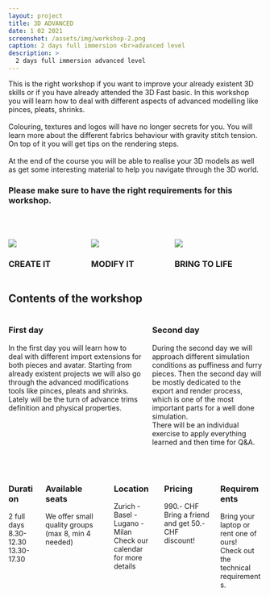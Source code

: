 ```yaml
---
layout: project
title: 3D ADVANCED
date: 1 02 2021
screenshot: /assets/img/workshop-2.png
caption: 2 days full immersion <br>advanced level
description: >
  2 days full immersion advanced level
---
```


This is the right workshop if you want to improve your already existent 3D skills or if you have already attended the 3D Fast basic. In this workshop you will learn how to deal with different aspects of advanced modelling like pinces, pleats, shrinks.
<br>
<br>
Colouring, textures and logos will have no longer secrets for you. You will learn more about the different fabrics behaviour with gravity stitch tension. On top of it you will get tips on the rendering steps.
<br>
<br>
At the end of the course you will be able to realise your 3D models as well as get some interesting material to help you navigate through the 3D world.

<h3>Please make sure to have the right requirements for this workshop.</h3>

<br>
<br>
<br>

<div class="columns">
  <div class="column column-1-3">
    <div class="project-card">
      <div class="project-card-img img">
        <img id="project-card-img" src="../../assets/img/hero-icon_create.png"/>
      </div>
      <h3 class="project-card-title">
        CREATE IT
      </h3>
    </div>
  </div>
  <div class="column column-1-3">
    <div class="project-card">
      <div class="project-card-img img">
        <img id="project-card-img" src="../../assets/img/hero-icon_modify.png"/>
      </div>
      <h3 class="project-card-title">
        MODIFY IT
      </h3>
    </div>
  </div>
  <div class="column column-1-3">
    <div class="project-card">
      <div class="project-card-img img">
        <img id="project-card-img" src="../../assets/img/hero-icon_life.png"/>
      </div>
      <h3 class="project-card-title">
        BRING TO LIFE
      </h3>
    </div>
  </div>
</div>

<h2>Contents of the workshop</h2>

<div class="columns">
  <div class="column column-1-2">
    <section id="workshop-section-custom">
      <div class="npb">
        <h3 id="workshop-content-title-custom" class="faded">
          First day
        </h3>
      </div>
      <section class="justified">
        In the first day you will learn how to deal with different import extensions for both pieces and avatar. Starting from already existent projects we will also go through the advanced modifications tools like pinces, pleats and shrinks. Lately will be the turn of advance trims definition and physical properties.
      </section>
    </section>
  </div>
  <div class="column column-1-2">
    <section id="workshop-section-custom">
      <div class="npb">
        <h3 id="workshop-content-title-custom" class="faded">
          Second day
        </h3>
      </div>
      <section class="justified">
        During the second day we will approach different simulation conditions as puffiness and furry pieces. Then the second day will be mostly dedicated to the export and render process, which is one of the most important parts for a well done simulation.
        <br>
        There will be an individual exercise to apply everything learned and then time for Q&A.
      </section>
    </section>
  </div>
</div>

<br>
<br>
<br>

<div class="columns">
  <div class="column column-1-2">
    <section id="workshop-section-custom">
      <div class="npb">
        <h3 id="workshop-content-title-custom" class="faded">
          Duration
          <span id="workshop-span-symbol" class="symbol icon-clock"></span>
        </h3>
      </div>
      <section>
        2 full days
        <br>
        8.30-12.30&nbsp;&nbsp;&nbsp;13.30-17.30
      </section>
    </section>
  </div>
  <div class="column column-1-2">
    <section id="workshop-section-custom">
      <div class="npb">
        <h3 id="workshop-content-title-custom" class="faded">
          Available seats
          <span id="workshop-span-symbol" class="symbol icon-users"></span>
        </h3>
      </div>
      <section>
        We offer small quality groups (max 8, min 4 needed)
      </section>
    </section>
  </div>
  <div class="column column-1-2">
    <section id="workshop-section-custom">
      <div class="npb">
        <h3 id="workshop-content-title-custom" class="faded">
          Location
          <span id="workshop-span-symbol" class="symbol icon-location"></span>
        </h3>
      </div>
      <section>
        Zurich - Basel - Lugano - Milan
        <br>
        Check our calendar for more details
      </section>
    </section>
  </div>
  <div class="column column-1-2">
    <section id="workshop-section-custom">
      <div class="npb">
        <h3 id="workshop-content-title-custom" class="faded">
          Pricing
          <span id="workshop-span-symbol" class="symbol icon-coin-dollar"></span>
        </h3>
      </div>
      <section>
        <div id="workshop-pricing-custom">990.- CHF</div>
        <div>Bring a friend and get 50.- CHF discount!</div>
      </section>
    </section>
  </div>
  <div class="column column-1-1">
    <section id="workshop-section-custom">
      <div class="npb">
        <h3 id="workshop-content-title-custom" class="faded">
          Requirements
          <span id="workshop-span-symbol" class="symbol icon-laptop"></span>
        </h3>
      </div>
      <section>
        Bring your laptop or rent one of ours!
        <br>
        Check out the technical requirements.
      </section>
    </section>
  </div>
</div>

<br>
